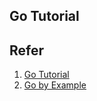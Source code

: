 
## Go Tutorial


## Refer
1. [Go Tutorial](https://www.tutorialspoint.com/go/index.htm)
2. [Go by Example](https://gobyexample.com/)